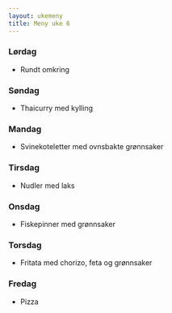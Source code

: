 ```yaml
---
layout: ukemeny
title: Meny uke 6
---
```


### Lørdag

- Rundt omkring

### Søndag

- Thaicurry med kylling

### Mandag

- Svinekoteletter med ovnsbakte grønnsaker

### Tirsdag

- Nudler med laks

### Onsdag

- Fiskepinner med grønnsaker

### Torsdag

- Fritata med chorizo, feta og grønnsaker

### Fredag

- Pizza

